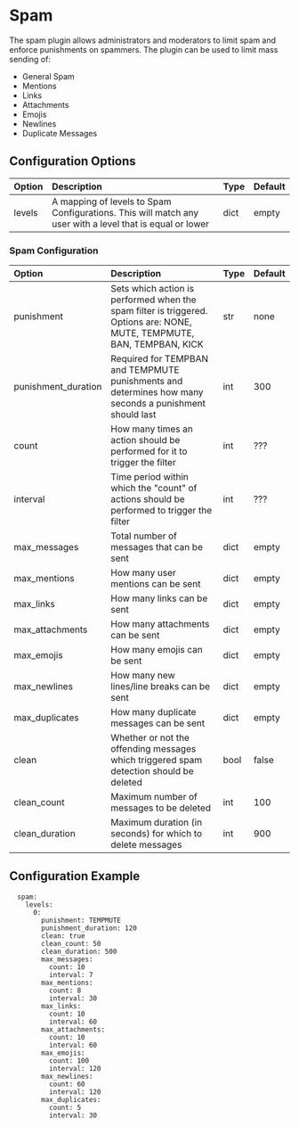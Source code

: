 # Spam

The spam plugin allows administrators and moderators to limit spam and enforce punishments on spammers. The plugin can be used to limit mass sending of:

* General Spam
* Mentions
* Links
* Attachments
* Emojis
* Newlines
* Duplicate Messages

## Configuration Options

| Option | Description | Type | Default |
| :--- | :--- | :--- | :--- |
| levels | A mapping of levels to Spam Configurations. This will match any user with a level that is equal or lower | dict | empty |

### Spam Configuration

| Option | Description | Type | Default |
| :--- | :--- | :--- | :--- |
| punishment | Sets which action is performed when the spam filter is triggered. Options are: NONE, MUTE, TEMPMUTE, BAN, TEMPBAN, KICK | str | none |
| punishment\_duration | Required for TEMPBAN and TEMPMUTE punishments and determines how many seconds a punishment should last | int | 300 |
| count | How many times an action should be performed for it to trigger the filter | int | ??? |
| interval | Time period within which the "count" of actions should be performed to trigger the filter | int | ??? |
| max\_messages | Total number of messages that can be sent | dict | empty |
| max\_mentions | How many user mentions can be sent | dict | empty |
| max\_links | How many links can be sent | dict | empty |
| max\_attachments | How many attachments can be sent | dict | empty |
| max\_emojis | How many emojis can be sent | dict | empty |
| max\_newlines | How many new lines/line breaks can be sent | dict | empty |
| max\_duplicates | How many duplicate messages can be sent | dict | empty |
| clean | Whether or not the offending messages which triggered spam detection should be deleted | bool | false |
| clean\_count | Maximum number of messages to be deleted | int | 100 |
| clean\_duration | Maximum duration \(in seconds\) for which to delete messages | int | 900 |

## Configuration Example

```text
  spam:
    levels:
      0:
        punishment: TEMPMUTE
        punishment_duration: 120
        clean: true
        clean_count: 50
        clean_duration: 500
        max_messages:
          count: 10
          interval: 7
        max_mentions:
          count: 8
          interval: 30
        max_links:
          count: 10
          interval: 60
        max_attachments:
          count: 10
          interval: 60
        max_emojis:
          count: 100
          interval: 120
        max_newlines:
          count: 60
          interval: 120
        max_duplicates:
          count: 5
          interval: 30
```

